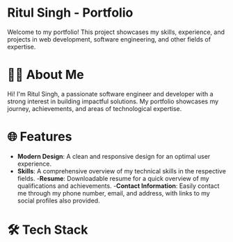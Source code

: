 # Ritul Singh - Portfolio
Welcome to my portfolio! This project showcases my skills, experience, and projects in web development, software engineering, and other fields of expertise.

#  🧑‍💻 About Me
Hi! I'm Ritul Singh, a passionate software engineer and developer with a strong interest in building impactful solutions. My portfolio showcases my journey, achievements, and areas of technological expertise.

# 🌐 Features
- **Modern Design**: A clean and responsive design for an optimal user experience.
- **Skills**:  A comprehensive overview of my technical skills in the respective fields.
-**Resume**: Downloadable resume for a quick overview of my qualifications and achievements.
-**Contact Information**: Easily contact me through my phone number, email, and address, with links to my social profiles also provided.

# 🛠️ Tech Stack